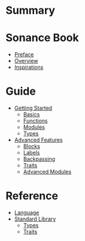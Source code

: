 # Summary

# Sonance Book

- [Preface](./summary/preface.md)
- [Overview](./summary/overview.md)
- [Inspirations](./summary/inspirations.md)

# Guide

- [Getting Started]()
  - [Basics]()
  - [Functions](./guide/getting_started/functions.md)
  - [Modules](./guide/getting_started/modules.md)
  - [Types](./guide/getting_started/types.md)
- [Advanced Features]()
  - [Blocks](./guide/advanced/blocks.md)
  - [Labels](./guide/advanced/labels.md)
  - [Backpassing](./guide/advanced/backpassing.md)
  - [Traits](./guide/advanced/traits.md)
  - [Advanced Modules](./guide/advanced/advanced_modules.md)

# Reference

- [Language](./reference/language.md)
- [Standard Library]()
  - [Types]()
  - [Traits]()
